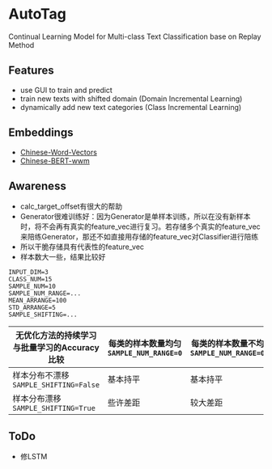# AutoTag

Continual Learning Model for Multi-class Text Classification base on Replay Method

## Features

- use GUI to train and predict
- train new texts with shifted domain (Domain Incremental Learning)
- dynamically add new text categories (Class Incremental Learning)

## Embeddings

- [Chinese-Word-Vectors](https://github.com/Embedding/Chinese-Word-Vectors)
- [Chinese-BERT-wwm](https://github.com/ymcui/Chinese-BERT-wwm)

## Awareness

- calc_target_offset有很大的帮助
- Generator很难训练好：因为Generator是单样本训练，所以在没有新样本时，将不会再有真实的feature_vec进行复习。若存储多个真实的feature_vec来陪练Generator，那还不如直接用存储的feature_vec对Classifier进行陪练
- 所以干脆存储具有代表性的feature_vec
- 样本数大一些，结果比较好

```
INPUT_DIM=3
CLASS_NUM=15
SAMPLE_NUM=10
SAMPLE_NUM_RANGE=...
MEAN_ARRANGE=100
STD_ARRANGE=5
SAMPLE_SHIFTING=...
```

| 无优化方法的持续学习与批量学习的Accuracy比较 | 每类的样本数量均匀<br />`SAMPLE_NUM_RANGE=0` | 每类的样本数量不均匀<br />`SAMPLE_NUM_RANGE=0.5` |
| -------------------------------------------- | -------------------------------------------- | ------------------------------------------------ |
| 样本分布不漂移<br />`SAMPLE_SHIFTING=False`  | 基本持平                                     | 基本持平                                         |
| 样本分布漂移<br />`SAMPLE_SHIFTING=True`     | 些许差距                                     | 较大差距                                         |

## ToDo

- 修LSTM
